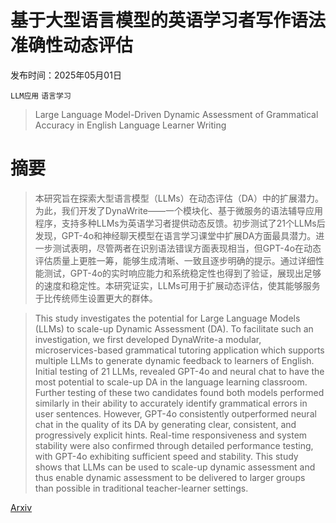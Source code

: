 # 基于大型语言模型的英语学习者写作语法准确性动态评估

发布时间：2025年05月01日

`LLM应用` `语言学习`

> Large Language Model-Driven Dynamic Assessment of Grammatical Accuracy in English Language Learner Writing

# 摘要

> 本研究旨在探索大型语言模型（LLMs）在动态评估（DA）中的扩展潜力。为此，我们开发了DynaWrite——一个模块化、基于微服务的语法辅导应用程序，支持多种LLMs为英语学习者提供动态反馈。初步测试了21个LLMs后发现，GPT-4o和神经聊天模型在语言学习课堂中扩展DA方面最具潜力。进一步测试表明，尽管两者在识别语法错误方面表现相当，但GPT-4o在动态评估质量上更胜一筹，能够生成清晰、一致且逐步明确的提示。通过详细性能测试，GPT-4o的实时响应能力和系统稳定性也得到了验证，展现出足够的速度和稳定性。本研究证实，LLMs可用于扩展动态评估，使其能够服务于比传统师生设置更大的群体。

> This study investigates the potential for Large Language Models (LLMs) to scale-up Dynamic Assessment (DA). To facilitate such an investigation, we first developed DynaWrite-a modular, microservices-based grammatical tutoring application which supports multiple LLMs to generate dynamic feedback to learners of English. Initial testing of 21 LLMs, revealed GPT-4o and neural chat to have the most potential to scale-up DA in the language learning classroom. Further testing of these two candidates found both models performed similarly in their ability to accurately identify grammatical errors in user sentences. However, GPT-4o consistently outperformed neural chat in the quality of its DA by generating clear, consistent, and progressively explicit hints. Real-time responsiveness and system stability were also confirmed through detailed performance testing, with GPT-4o exhibiting sufficient speed and stability. This study shows that LLMs can be used to scale-up dynamic assessment and thus enable dynamic assessment to be delivered to larger groups than possible in traditional teacher-learner settings.

[Arxiv](https://arxiv.org/abs/2505.00931)